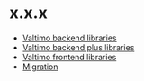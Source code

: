 # x.x.x

- [Valtimo backend libraries](valtimo-backend-libraries.md)
- [Valtimo backend plus libraries](valtimo-backend-plus-libraries.md)
- [Valtimo frontend libraries](valtimo-frontend-libraries.md)
- [Migration](migration.md)
